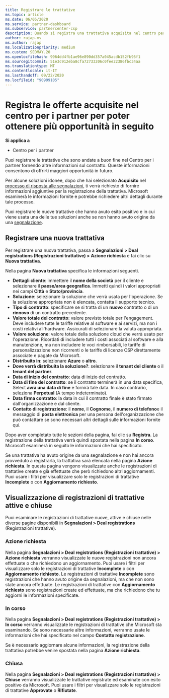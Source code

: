 ```yaml
---
title: Registrare le trattative
ms.topic: article
ms.date: 06/05/2020
ms.service: partner-dashboard
ms.subservice: partnercenter-csp
description: Quando si registra una trattativa acquisita nel centro per i partner, Microsoft offre maggiori opportunità in futuro.
author: rajap-ms
ms.author: rajap
ms.localizationpriority: medium
ms.custom: SEOMAY.20
ms.openlocfilehash: 9964dd4fb1ae96e890dd357a045acdb152fb95f1
ms.sourcegitcommit: 51e3c912eba8cfa72733206c0fee22386fbc34aa
ms.translationtype: MT
ms.contentlocale: it-IT
ms.lasthandoff: 09/22/2020
ms.locfileid: "90999105"
---
```

# <a name="register-deals-youve-won-in-partner-center-so-you-can-get-more-opportunities-later"></a>Registra le offerte acquisite nel centro per i partner per poter ottenere più opportunità in seguito

**Si applica a**

- Centro per i partner

Puoi registrare le trattative che sono andate a buon fine nel Centro per i partner fornendo altre informazioni sul contratto. Queste informazioni consentono di offrirti maggiori opportunità in futuro.

Per alcune soluzioni idonee, dopo che hai selezionato **Acquisito** nel [processo di risposta alle segnalazioni](manage-leads.md), ti verrà richiesto di fornire informazioni aggiuntive per la registrazione della trattativa. Microsoft esaminerà le informazioni fornite e potrebbe richiedere altri dettagli durante tale processo.

Puoi registrare le nuove trattative che hanno avuto esito positivo e in cui viene usata una delle tue soluzioni anche se non hanno avuto origine da una [segnalazione](referrals.md). 

## <a name="register-a-new-deal"></a>Registrare una nuova trattativa

Per registrare una nuova trattativa, passa a **Segnalazioni > Deal registrations (Registrazioni trattative) > Azione richiesta** e fai clic su **Nuova trattativa**.

Nella pagina **Nuova trattativa** specifica le informazioni seguenti.

- **Dettagli cliente**: immettere il **nome della società** per il cliente e selezionare il **paese/area geografica**. Immetti quindi i valori appropriati nei campi **Città** e **Stato/provincia**.
- **Soluzione**: selezionare la soluzione che verrà usata per l'operazione. Se la soluzione appropriata non è elencata, contatta il supporto tecnico.
- **Tipo di contratto**: specificare se si tratta di un **nuovo** contratto o di un **rinnovo** di un contratto precedente.
- **Valore totale del contratto**: valore previsto totale per l'engagement. Deve includere tutte le tariffe relative al software e ai servizi, ma non i costi relativi all'hardware. Assicurati di selezionare la valuta appropriata.
- **Valore soluzione**: valore totale della soluzione cloud che verrà usato per l'operazione. Ricordati di includere tutti i costi associati al software e alla manutenzione, ma non includere le voci rimborsabili, le tariffe di personalizzazione non ricorrenti o le tariffe di licenze CSP direttamente associate e pagate da Microsoft.
- **Distribuito in**: selezionare **Azure** o **altro**.
- **Dove verrà distribuita la soluzione?**: selezionare il **tenant del cliente** o il **tenant del partner**.
- **Data di inizio del contratto**: data di inizio del contratto.
- **Data di fine del contratto**: se il contratto terminerà in una data specifica, Select **avrà una data di fine** e fornirà tale data. In caso contrario, seleziona **Perpetual** (A tempo indeterminato).
- **Data firma contratto**: la data in cui il contratto finale è stato firmato dall'organizzazione e dal cliente.
- **Contatto di registrazione**: il **nome**, il **Cognome**, il **numero di telefono**e il messaggio di **posta elettronica** per una persona dell'organizzazione che può contattare se sono necessari altri dettagli sulle informazioni fornite qui.

Dopo aver completato tutte le sezioni della pagina, fai clic su **Registra**. La registrazione della trattativa verrà quindi spostata nella pagina **In corso**. Microsoft esaminerà in seguito le informazioni che hai specificato.

Se una trattativa ha avuto origine da una segnalazione e non hai ancora provveduto a registrarla, la trattativa sarà elencata nella pagina **Azione richiesta**. In questa pagina vengono visualizzate anche le registrazioni di trattative create e già effettuate che però richiedono altri aggiornamenti. Puoi usare i filtri per visualizzare solo le registrazioni di trattative **Incomplete** o con **Aggiornamento richiesto**.

## <a name="viewing-active-and-closed-deal-registrations"></a>Visualizzazione di registrazioni di trattative attive e chiuse

Puoi esaminare le registrazioni di trattative nuove, attive e chiuse nelle diverse pagine disponibili in **Segnalazioni > Deal registrations** (Registrazioni trattative).

### <a name="action-required"></a>Azione richiesta

Nella pagina **Segnalazioni > Deal registrations (Registrazioni trattative) > Azione richiesta** verranno visualizzate le nuove registrazioni non ancora effettuate o che richiedono un aggiornamento. Puoi usare i filtri per visualizzare solo le registrazioni di trattative **Incomplete** o con **Aggiornamento richiesto**. Le registrazioni di trattative **Incomplete** sono registrazioni che hanno avuto origine da segnalazioni, ma che non sono state ancora effettuate. Le registrazioni di trattative con **Aggiornamento richiesto** sono registrazioni create ed effettuate, ma che richiedono che tu aggiorni le informazioni specificate.

### <a name="in-progress"></a>In corso

Nella pagina **Segnalazioni > Deal registrations (Registrazioni trattative) > In corso** verranno visualizzate le registrazioni di trattative che Microsoft sta esaminando. Se sono necessarie altre informazioni, verranno usate le informazioni che hai specificato nel campo **Contatto registrazione**.

Se è necessario aggiornare alcune informazioni, la registrazione della trattativa potrebbe venire spostata nella pagina **Azione richiesta**.

### <a name="closed"></a>Chiusa

Nella pagina **Segnalazioni > Deal registrations (Registrazioni trattative) > Chiuse** verranno visualizzate le trattative registrate ed esaminate con esito positivo da Microsoft. Puoi usare i filtri per visualizzare solo le registrazioni di trattative **Approvate** o **Rifiutate**.
